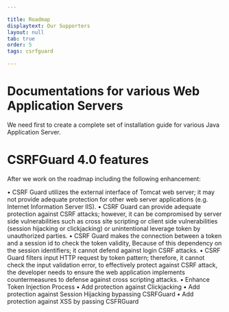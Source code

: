 ```yaml
---

title: Roadmap
displaytext: Our Supporters
layout: null
tab: true
order: 5
tags: csrfguard

---
```


# Documentations for various Web Application Servers

We need first to create a complete set of installation guide for various Java Application Server.

# CSRFGuard 4.0 features

After we work on the roadmap including the following enhancement:

• CSRF Guard utilizes the external interface of Tomcat web server; it may not provide adequate protection for other web server applications (e.g. Internet Information Server IIS).
• CSRF Guard can provide adequate protection against CSRF attacks; however, it can be compromised by server side vulnerabilities such as cross site scripting or client side vulnerabilities (session hijacking or clickjacking) or unintentional leverage token by unauthorized parties.
• CSRF Guard makes the connection between a token and a session id to check the token validity, Because of this dependency on the session identifiers; it cannot defend against login CSRF attacks.
• CSRF Guard filters input HTTP request by token pattern; therefore, it cannot check the input validation error, to effectively protect against CSRF attack, the developer needs to
ensure the web application implements countermeasures to defense against cross scripting attacks.
• Enhance Token Injection Process 
• Add protection against Clickjacking
• Add protection against Session Hijacking bypassing CSRFGuard
• Add protection against XSS by passing CSFRGuard
